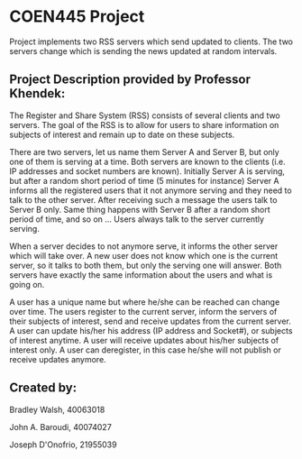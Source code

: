 # COEN445 Project

Project implements two RSS servers which send updated to clients. The two servers change which is sending the news updated at random intervals. 

## Project Description provided by Professor Khendek:

The Register and Share System (RSS) consists of several clients and two servers. The goal of
the RSS is to allow for users to share information on subjects of interest and remain up to date
on these subjects.

There are two servers, let us name them Server A and Server B, but only one of them is
serving at a time. Both servers are known to the clients (i.e. IP addresses and socket numbers
are known). Initially Server A is serving, but after a random short period of time (5 minutes
for instance) Server A informs all the registered users that it not anymore serving and they
need to talk to the other server. After receiving such a message the users talk to Server B only.
Same thing happens with Server B after a random short period of time, and so on … Users
always talk to the server currently serving.

When a server decides to not anymore serve, it informs the other server which will take over.
A new user does not know which one is the current server, so it talks to both them, but only
the serving one will answer. Both servers have exactly the same information about the users
and what is going on.

A user has a unique name but where he/she can be reached can change over time. The users
register to the current server, inform the servers of their subjects of interest, send and receive
updates from the current server. A user can update his/her his address (IP address and
Socket#), or subjects of interest anytime. A user will receive updates about his/her subjects of
interest only. A user can deregister, in this case he/she will not publish or receive updates
anymore.


## Created by:

Bradley Walsh, 40063018

John A. Baroudi, 40074027

Joseph D'Onofrio, 21955039
